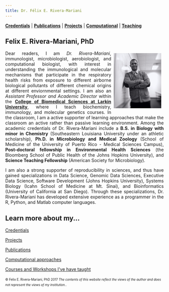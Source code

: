 ```yaml
---
title: Dr. Félix E. Rivera-Mariani
---
```



[**Credentials**](http://www.friveram.com/about) | [**Publications**](http://www.friveram.com/publications) | [**Projects**](http://www.friveram.com/projects) | [**Computational**](http://www.friveram.com/compbio) | [**Teaching**](http://www.friveram.com/teaching) 

## Felix E. Rivera-Mariani, PhD

<img src="images/RiveraMariani-Photo.JPG" alt="Dr. Rivera-Mariani" align="right" style="width: 30%; height: 30%; margin:8px"> <a name="Dr. Félix E. Rivera-Mariani"></a> 
<div style="text-align:justify"><p>Dear readers, I am <i>Dr. Rivera-Mariani</i>, immunologist, microbiologist, aerobiologist, and computational biologist, with interest in understanding the immunological and molecular mechanisms that participate in the respiratory health risks from exposure to different airborne biological pollutants of different chemical origins at different enviornmental settings. I am also an <i>Assistant Professor and Academic Director</i> within the <b><a href="http://ularkin.org/college-of-biomedical-sciences/">College of Biomedical Sciences at Larkin University</a></b>, where I teach biochemistry, immunology, and molecular genetics courses. In the classroom, I am a active supporter of learning approaches that make the classroom an active rather than passive learning environment. Among the academic credentials of Dr. Rivera-Mariani include a <b>B.S. in Biology with minor in Chemistry</b> (Southeastern Louisiana University under an athletic scholarship), <b>Ph.D. in Microbiology and Medical Zoology</b> (School of Medicine of the University of Puerto Rico - Medical Sciences Campus), <b>Post-doctoral fellowship in Environmental Health Sciences</b> (the Bloomberg School of Public Health of the Johns Hopkins University), and <b>Science Teaching Fellowship</b> (American Society for Microbiology).</p></div> 

<div style="text-align:justify"><p>I am also a strong supporter of reproducibility in sciences, and thus have gained specializations in Data Science, Genomic Data Sciences, Executive Data Science, Software Development (Johns Hopkins University), Systems Biology (Icahn School of Medicine at Mt. Sinai), and Bioinformatics (University of California at San Diego). Through these specializations, Dr. Rivera-Mariani has developed extensive experience as a programmer in the R, Python, and Matlab computer languages.</p></div> 

## Learn more about my...

[Credentials](http://www.friveram.com/about)

[Projects](http://www.friveram.com/projects)

[Publications](http://www.friveram.com/publications)

[Computational approaches](http://www.friveram.com/compbio)

[Courses and Workshops I've have taught](http://www.friveram.com/teaching)

<font size="1">&#169; Felix E. Rivera-Mariani, PhD 2017 <i>The contents of this website reflect the views of the author and does not represent the views of my institution.</i>.</font>
